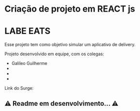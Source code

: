# Criação de projeto em REACT js
# LABE EATS

Esse projeto tem como objetivo simular um aplicativo de delivery.

Projeto desenvolvido em equipe, com os colegas: 
- Galileo Guilherme
- 
- 
- 

Link do Surge: 



## ⚠ Readme em desenvolvimento... ⚠
